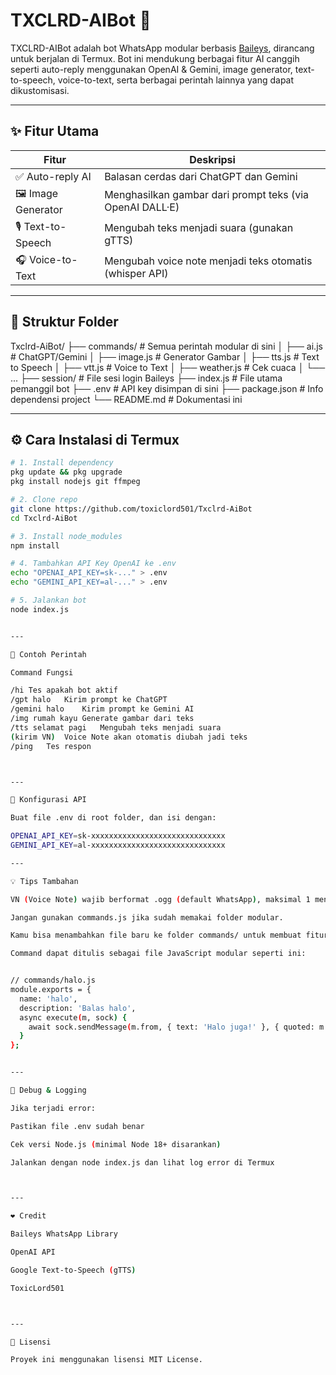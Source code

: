 # TXCLRD-AIBot 🤖

TXCLRD-AIBot adalah bot WhatsApp modular berbasis [Baileys](https://github.com/WhiskeySockets/Baileys), dirancang untuk berjalan di Termux. Bot ini mendukung berbagai fitur AI canggih seperti auto-reply menggunakan OpenAI & Gemini, image generator, text-to-speech, voice-to-text, serta berbagai perintah lainnya yang dapat dikustomisasi.

---

## ✨ Fitur Utama

| Fitur                         | Deskripsi                                                                 |
|------------------------------|---------------------------------------------------------------------------|
| ✅ Auto-reply AI              | Balasan cerdas dari ChatGPT dan Gemini                                    |
| 🖼️ Image Generator            | Menghasilkan gambar dari prompt teks (via OpenAI DALL·E)                 |
| 🎙️ Text-to-Speech            | Mengubah teks menjadi suara (gunakan gTTS)                               |
| 🎧 Voice-to-Text              | Mengubah voice note menjadi teks otomatis (whisper API)                  |

---

## 📁 Struktur Folder

Txclrd-AiBot/ ├── commands/                # Semua perintah modular di sini │   ├── ai.js                # ChatGPT/Gemini │   ├── image.js             # Generator Gambar │   ├── tts.js               # Text to Speech │   ├── vtt.js               # Voice to Text │   ├── weather.js           # Cek cuaca │   └── ... ├── session/                 # File sesi login Baileys ├── index.js                 # File utama pemanggil bot ├── .env                     # API key disimpan di sini ├── package.json             # Info dependensi project └── README.md                # Dokumentasi ini

---

## ⚙️ Cara Instalasi di Termux

```bash
# 1. Install dependency
pkg update && pkg upgrade
pkg install nodejs git ffmpeg

# 2. Clone repo
git clone https://github.com/toxiclord501/Txclrd-AiBot
cd Txclrd-AiBot

# 3. Install node_modules
npm install

# 4. Tambahkan API Key OpenAI ke .env
echo "OPENAI_API_KEY=sk-..." > .env
echo "GEMINI_API_KEY=al-..." > .env

# 5. Jalankan bot
node index.js


---

📌 Contoh Perintah

Command	Fungsi

/hi	Tes apakah bot aktif
/gpt halo	Kirim prompt ke ChatGPT
/gemini halo	Kirim prompt ke Gemini AI
/img rumah kayu	Generate gambar dari teks
/tts selamat pagi	Mengubah teks menjadi suara
(kirim VN)	Voice Note akan otomatis diubah jadi teks
/ping	Tes respon



---

🔐 Konfigurasi API

Buat file .env di root folder, dan isi dengan:

OPENAI_API_KEY=sk-xxxxxxxxxxxxxxxxxxxxxxxxxxxxxx
GEMINI_API_KEY=al-xxxxxxxxxxxxxxxxxxxxxxxxxxxxxx

---

💡 Tips Tambahan

VN (Voice Note) wajib berformat .ogg (default WhatsApp), maksimal 1 menit.

Jangan gunakan commands.js jika sudah memakai folder modular.

Kamu bisa menambahkan file baru ke folder commands/ untuk membuat fitur tambahan.

Command dapat ditulis sebagai file JavaScript modular seperti ini:


// commands/halo.js
module.exports = {
  name: 'halo',
  description: 'Balas halo',
  async execute(m, sock) {
    await sock.sendMessage(m.from, { text: 'Halo juga!' }, { quoted: m });
  }
};


---

🧪 Debug & Logging

Jika terjadi error:

Pastikan file .env sudah benar

Cek versi Node.js (minimal Node 18+ disarankan)

Jalankan dengan node index.js dan lihat log error di Termux



---

❤️ Credit

Baileys WhatsApp Library

OpenAI API

Google Text-to-Speech (gTTS)

ToxicLord501



---

📄 Lisensi

Proyek ini menggunakan lisensi MIT License.

